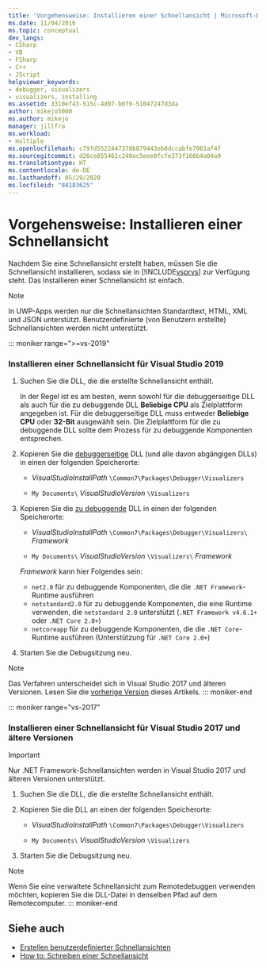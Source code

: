 ```yaml
---
title: 'Vorgehensweise: Installieren einer Schnellansicht | Microsoft-Dokumentation'
ms.date: 11/04/2016
ms.topic: conceptual
dev_langs:
- CSharp
- VB
- FSharp
- C++
- JScript
helpviewer_keywords:
- debugger, visualizers
- visualizers, installing
ms.assetid: 3310ef43-515c-4d97-b0f9-51047247d3da
author: mikejo5000
ms.author: mikejo
manager: jillfra
ms.workload:
- multiple
ms.openlocfilehash: c79fd5522447378b879443eb8dccabfe7081af4f
ms.sourcegitcommit: d20ce855461c240ac5eee0fcfe373f166b4a04a9
ms.translationtype: HT
ms.contentlocale: de-DE
ms.lasthandoff: 05/29/2020
ms.locfileid: "84183625"
---
```

# <a name="how-to-install-a-visualizer"></a>Vorgehensweise: Installieren einer Schnellansicht
Nachdem Sie eine Schnellansicht erstellt haben, müssen Sie die Schnellansicht installieren, sodass sie in [!INCLUDE[vsprvs](../code-quality/includes/vsprvs_md.md)] zur Verfügung steht. Das Installieren einer Schnellansicht ist einfach.

> [!NOTE]
> In UWP-Apps werden nur die Schnellansichten Standardtext, HTML, XML und JSON unterstützt. Benutzerdefinierte (von Benutzern erstellte) Schnellansichten werden nicht unterstützt.

::: moniker range=">=vs-2019"
### <a name="to-install-a-visualizer-for-visual-studio-2019"></a>Installieren einer Schnellansicht für Visual Studio 2019
  
1. Suchen Sie die DLL, die die erstellte Schnellansicht enthält.

   In der Regel ist es am besten, wenn sowohl für die debuggerseitige DLL als auch für die zu debuggende DLL **Beliebige CPU** als Zielplattform angegeben ist. Für die debuggerseitige DLL muss entweder **Beliebige CPU** oder **32-Bit** ausgewählt sein. Die Zielplattform für die zu debuggende DLL sollte dem Prozess für zu debuggende Komponenten entsprechen.

2. Kopieren Sie die [debuggerseitige](create-custom-visualizers-of-data.md#to-create-the-debugger-side) DLL (und alle davon abgängigen DLLs) in einen der folgenden Speicherorte:

    - *VisualStudioInstallPath* `\Common7\Packages\Debugger\Visualizers`

    - `My Documents\` *VisualStudioVersion* `\Visualizers`
    
3. Kopieren Sie die [zu debuggende](create-custom-visualizers-of-data.md#to-create-the-visualizer-object-source-for-the-debuggee-side) DLL in einen der folgenden Speicherorte:

    - *VisualStudioInstallPath* `\Common7\Packages\Debugger\Visualizers\` *Framework*

    - `My Documents\` *VisualStudioVersion* `\Visualizers\` *Framework*

    *Framework* kann hier Folgendes sein:
    - `net2.0` für zu debuggende Komponenten, die die `.NET Framework`-Runtime ausführen
    - `netstandard2.0` für zu debuggende Komponenten, die eine Runtime verwenden, die `netstandard 2.0` unterstützt (`.NET Framework v4.6.1+` oder `.NET Core 2.0+`)
    - `netcoreapp` für zu debuggende Komponenten, die die `.NET Core`-Runtime ausführen (Unterstützung für `.NET Core 2.0+`)

4. Starten Sie die Debugsitzung neu.

> [!NOTE]
> Das Verfahren unterscheidet sich in Visual Studio 2017 und älteren Versionen. Lesen Sie die [vorherige Version](how-to-install-a-visualizer.md?view=vs-2017) dieses Artikels.
::: moniker-end

::: moniker range="vs-2017"
### <a name="to-install-a-visualizer-for-visual-studio-2017-and-older"></a>Installieren einer Schnellansicht für Visual Studio 2017 und ältere Versionen

> [!IMPORTANT]
> Nur .NET Framework-Schnellansichten werden in Visual Studio 2017 und älteren Versionen unterstützt.

1. Suchen Sie die DLL, die die erstellte Schnellansicht enthält.

2. Kopieren Sie die DLL an einen der folgenden Speicherorte:

    - *VisualStudioInstallPath* `\Common7\Packages\Debugger\Visualizers`

    - `My Documents\` *VisualStudioVersion* `\Visualizers`

3. Starten Sie die Debugsitzung neu.

> [!NOTE]
> Wenn Sie eine verwaltete Schnellansicht zum Remotedebuggen verwenden möchten, kopieren Sie die DLL-Datei in denselben Pfad auf dem Remotecomputer.
::: moniker-end

## <a name="see-also"></a>Siehe auch
- [Erstellen benutzerdefinierter Schnellansichten](../debugger/create-custom-visualizers-of-data.md)
- [How to: Schreiben einer Schnellansicht](create-custom-visualizers-of-data.md)
